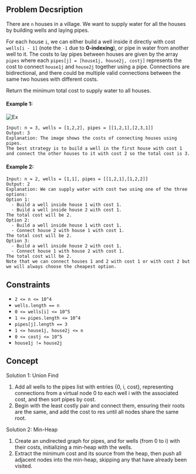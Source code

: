 ## Problem Decsription

There are `n` houses in a village. We want to supply water for all the houses by building wells and laying pipes.

For each house `i`, we can either build a well inside it directly with cost `wells[i - 1]` (note the `-1` due to **0-indexing**), or pipe in water from another well to it. The costs to lay pipes between houses are given by the array `pipes` where each `pipes[j] = [house1j, house2j, costj]` represents the cost to connect `house1j` and `house2j` together using a pipe. Connections are bidirectional, and there could be multiple valid connections between the same two houses with different costs.

Return the minimum total cost to supply water to all houses.

 

#### Example 1:
![Ex](https://assets.leetcode.com/uploads/2019/05/22/1359_ex1.png)
```plaintext
Input: n = 3, wells = [1,2,2], pipes = [[1,2,1],[2,3,1]]
Output: 3
Explanation: The image shows the costs of connecting houses using pipes.
The best strategy is to build a well in the first house with cost 1 and connect the other houses to it with cost 2 so the total cost is 3.
```
#### Example 2:
```plaintext
Input: n = 2, wells = [1,1], pipes = [[1,2,1],[1,2,2]]
Output: 2
Explanation: We can supply water with cost two using one of the three options:
Option 1:
  - Build a well inside house 1 with cost 1.
  - Build a well inside house 2 with cost 1.
The total cost will be 2.
Option 2:
  - Build a well inside house 1 with cost 1.
  - Connect house 2 with house 1 with cost 1.
The total cost will be 2.
Option 3:
  - Build a well inside house 2 with cost 1.
  - Connect house 1 with house 2 with cost 1.
The total cost will be 2.
Note that we can connect houses 1 and 2 with cost 1 or with cost 2 but we will always choose the cheapest option. 
 ```

## Constraints

- `2 <= n <= 10^4`
- `wells.length == n`
- `0 <= wells[i] <= 10^5`
- `1 <= pipes.length <= 10^4`
- `pipes[j].length == 3`
- `1 <= house1j, house2j <= n`
- `0 <= costj <= 10^5`
- `house1j != house2j`

## Concept
Solution 1: Union Find
1. Add all wells to the pipes list with entries {0, i, cost}, representing connections from a virtual node 0 to each well i with the associated cost, and then sort pipes by cost.
2. Begin with the least costly pair and connect them, ensuring their roots are the same, and add the cost to res until all nodes share the same root.

Solution 2: Min-Heap
1. Create an undirected graph for pipes, and for wells (from 0 to i) with their costs, initializing a min-heap with the wells.
2. Extract the minimum cost and its source from the heap, then push all adjacent nodes into the min-heap, skipping any that have already been visited.
